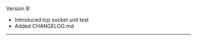 Version 8:

* Introduced tcp socket unit test
* Added CHANGELOG.md

--------------------------------------------------------------------------------
